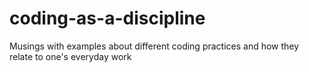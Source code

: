 # coding-as-a-discipline
Musings with examples about different coding practices and how they relate to one's everyday work
